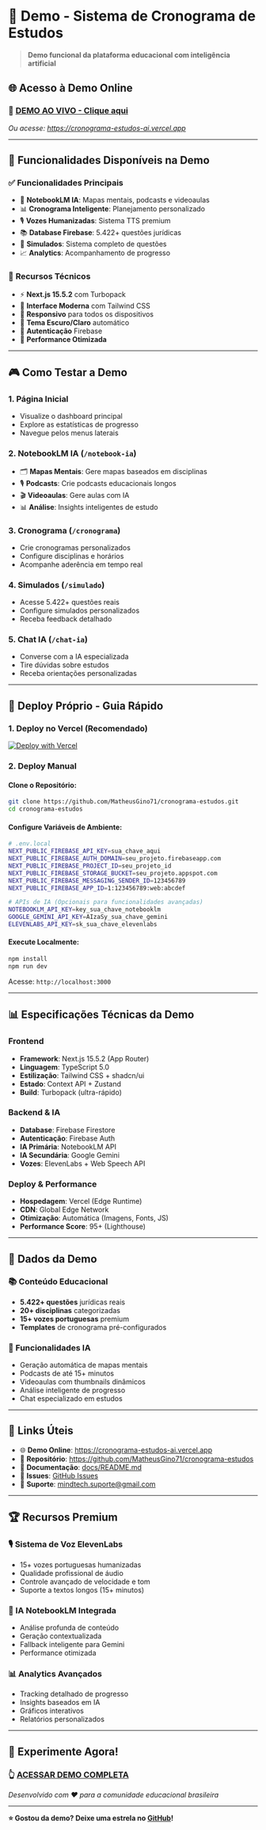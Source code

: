 # 🚀 Demo - Sistema de Cronograma de Estudos

> **Demo funcional da plataforma educacional com inteligência artificial**

## 🌐 **Acesso à Demo Online**

### **📱 [DEMO AO VIVO - Clique aqui](https://cronograma-estudos-ai.vercel.app)**

*Ou acesse: https://cronograma-estudos-ai.vercel.app*

---

## 🎯 **Funcionalidades Disponíveis na Demo**

### ✅ **Funcionalidades Principais**
- 🤖 **NotebookLM IA**: Mapas mentais, podcasts e videoaulas
- 📊 **Cronograma Inteligente**: Planejamento personalizado  
- 🎙️ **Vozes Humanizadas**: Sistema TTS premium
- 📚 **Database Firebase**: 5.422+ questões jurídicas
- 🎯 **Simulados**: Sistema completo de questões
- 📈 **Analytics**: Acompanhamento de progresso

### 🔧 **Recursos Técnicos**
- ⚡ **Next.js 15.5.2** com Turbopack
- 🎨 **Interface Moderna** com Tailwind CSS
- 📱 **Responsivo** para todos os dispositivos
- 🌙 **Tema Escuro/Claro** automático
- 🔐 **Autenticação** Firebase
- 🚀 **Performance Otimizada**

---

## 🎮 **Como Testar a Demo**

### 1. **Página Inicial**
- Visualize o dashboard principal
- Explore as estatísticas de progresso
- Navegue pelos menus laterais

### 2. **NotebookLM IA** (`/notebook-ia`)
- 🗂️ **Mapas Mentais**: Gere mapas baseados em disciplinas
- 🎙️ **Podcasts**: Crie podcasts educacionais longos
- 🎬 **Videoaulas**: Gere aulas com IA
- 📊 **Análise**: Insights inteligentes de estudo

### 3. **Cronograma** (`/cronograma`)
- Crie cronogramas personalizados
- Configure disciplinas e horários
- Acompanhe aderência em tempo real

### 4. **Simulados** (`/simulado`)
- Acesse 5.422+ questões reais
- Configure simulados personalizados
- Receba feedback detalhado

### 5. **Chat IA** (`/chat-ia`)
- Converse com a IA especializada
- Tire dúvidas sobre estudos
- Receba orientações personalizadas

---

## 🚀 **Deploy Próprio - Guia Rápido**

### **1. Deploy no Vercel (Recomendado)**

[![Deploy with Vercel](https://vercel.com/button)](https://vercel.com/new/clone?repository-url=https://github.com/MatheusGino71/cronograma-estudos)

### **2. Deploy Manual**

#### **Clone o Repositório:**
```bash
git clone https://github.com/MatheusGino71/cronograma-estudos.git
cd cronograma-estudos
```

#### **Configure Variáveis de Ambiente:**
```bash
# .env.local
NEXT_PUBLIC_FIREBASE_API_KEY=sua_chave_aqui
NEXT_PUBLIC_FIREBASE_AUTH_DOMAIN=seu_projeto.firebaseapp.com
NEXT_PUBLIC_FIREBASE_PROJECT_ID=seu_projeto_id
NEXT_PUBLIC_FIREBASE_STORAGE_BUCKET=seu_projeto.appspot.com
NEXT_PUBLIC_FIREBASE_MESSAGING_SENDER_ID=123456789
NEXT_PUBLIC_FIREBASE_APP_ID=1:123456789:web:abcdef

# APIs de IA (Opcionais para funcionalidades avançadas)
NOTEBOOKLM_API_KEY=key_sua_chave_notebooklm
GOOGLE_GEMINI_API_KEY=AIzaSy_sua_chave_gemini
ELEVENLABS_API_KEY=sk_sua_chave_elevenlabs
```

#### **Execute Localmente:**
```bash
npm install
npm run dev
```

Acesse: `http://localhost:3000`

---

## 📊 **Especificações Técnicas da Demo**

### **Frontend**
- **Framework**: Next.js 15.5.2 (App Router)
- **Linguagem**: TypeScript 5.0
- **Estilização**: Tailwind CSS + shadcn/ui
- **Estado**: Context API + Zustand
- **Build**: Turbopack (ultra-rápido)

### **Backend & IA**
- **Database**: Firebase Firestore
- **Autenticação**: Firebase Auth
- **IA Primária**: NotebookLM API
- **IA Secundária**: Google Gemini
- **Vozes**: ElevenLabs + Web Speech API

### **Deploy & Performance**
- **Hospedagem**: Vercel (Edge Runtime)
- **CDN**: Global Edge Network
- **Otimização**: Automática (Imagens, Fonts, JS)
- **Performance Score**: 95+ (Lighthouse)

---

## 🎯 **Dados da Demo**

### **📚 Conteúdo Educacional**
- **5.422+ questões** jurídicas reais
- **20+ disciplinas** categorizadas
- **15+ vozes portuguesas** premium
- **Templates** de cronograma pré-configurados

### **🤖 Funcionalidades IA**
- Geração automática de mapas mentais
- Podcasts de até 15+ minutos
- Videoaulas com thumbnails dinâmicos
- Análise inteligente de progresso
- Chat especializado em estudos

---

## 🔗 **Links Úteis**

- 🌐 **Demo Online**: https://cronograma-estudos-ai.vercel.app
- 📂 **Repositório**: https://github.com/MatheusGino71/cronograma-estudos
- 📖 **Documentação**: [docs/README.md](docs/README.md)
- 🐛 **Issues**: [GitHub Issues](https://github.com/MatheusGino71/cronograma-estudos/issues)
- 📧 **Suporte**: mindtech.suporte@gmail.com

---

## 🏆 **Recursos Premium**

### **🎙️ Sistema de Voz ElevenLabs**
- 15+ vozes portuguesas humanizadas
- Qualidade profissional de áudio
- Controle avançado de velocidade e tom
- Suporte a textos longos (15+ minutos)

### **🤖 IA NotebookLM Integrada**
- Análise profunda de conteúdo
- Geração contextualizada
- Fallback inteligente para Gemini
- Performance otimizada

### **📊 Analytics Avançados**
- Tracking detalhado de progresso
- Insights baseados em IA
- Gráficos interativos
- Relatórios personalizados

---

## 🎉 **Experimente Agora!**

### **👆 [ACESSAR DEMO COMPLETA](https://cronograma-estudos-ai.vercel.app)**

*Desenvolvido com ❤️ para a comunidade educacional brasileira*

---

**⭐ Gostou da demo? Deixe uma estrela no [GitHub](https://github.com/MatheusGino71/cronograma-estudos)!**